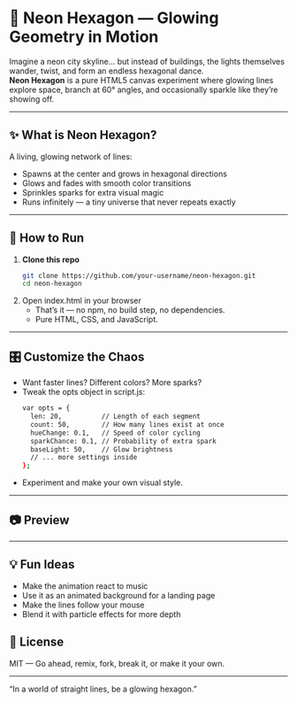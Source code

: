 # 🌌 Neon Hexagon — Glowing Geometry in Motion

Imagine a neon city skyline… but instead of buildings, the lights themselves wander, twist, and form an endless hexagonal dance.  
**Neon Hexagon** is a pure HTML5 canvas experiment where glowing lines explore space, branch at 60° angles, and occasionally sparkle like they’re showing off.

---

## ✨ What is Neon Hexagon?
A living, glowing network of lines:
- Spawns at the center and grows in hexagonal directions
- Glows and fades with smooth color transitions
- Sprinkles sparks for extra visual magic
- Runs infinitely — a tiny universe that never repeats exactly

---

## 🚀 How to Run

1. **Clone this repo**
   ```bash
   git clone https://github.com/your-username/neon-hexagon.git
   cd neon-hexagon

2. Open index.html in your browser
   - That’s it — no npm, no build step, no dependencies.
   - Pure HTML, CSS, and JavaScript.

---

## 🎛 Customize the Chaos

- Want faster lines? Different colors? More sparks?
- Tweak the opts object in script.js:
  ```bash
  var opts = {
    len: 20,          // Length of each segment
    count: 50,        // How many lines exist at once
    hueChange: 0.1,   // Speed of color cycling
    sparkChance: 0.1, // Probability of extra spark
    baseLight: 50,    // Glow brightness
    // ... more settings inside
  };

- Experiment and make your own visual style.

---

## 📷 Preview


---

## 💡 Fun Ideas

- Make the animation react to music
- Use it as an animated background for a landing page
- Make the lines follow your mouse
- Blend it with particle effects for more depth

## 📜 License

MIT — Go ahead, remix, fork, break it, or make it your own.

---

“In a world of straight lines, be a glowing hexagon.”

